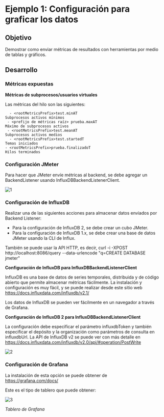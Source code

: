 # Ejemplo 1: Configuración para graficar los datos

## Objetivo

Demostrar como enviar métricas de resultados con herramientas por medio de tablas y gráficos.

## Desarrollo

### Métricas expuestas

**Métricas de subprocesos/usuarios virtuales**

Las métricas del hilo son las siguientes:

      - <rootMetricsPrefix>test.minAT
    Subprocesos activos mínimos
     - <prefijo de métricas raíz> prueba.maxAT
    Máximo de subprocesos activos
     - <rootMetricsPrefix>test.meanAT
    Subprocesos activos medios
      - <rootMetricsPrefix>test.startedT
    Temas iniciados
    - <rootMetricsPrefix>prueba.finalizadoT
    Hilos terminados
    
    
### Configuración JMeter

Para hacer que JMeter envíe métricas al backend, se debe agregar un BackendListener usando InfluxDBBackendListenerClient.

![1](https://user-images.githubusercontent.com/22419786/156910054-95c29558-5e16-4633-9d1e-a73b30aa1c97.png)

### Configuración de InfluxDB

Realizar una de las siguientes acciones para almacenar datos enviados por Backend Listener:

* Para la configuración de InfluxDB 2, se debe crear un cubo JMeter.
* Para la configuración de InfluxDB 1.x, se debe crear una base de datos JMeter usando la CLI de Influx.

También se puede usar la API HTTP, es decir, curl -i -XPOST http://localhost:8086/query --data-urlencode "q=CREATE DATABASE jmeter"

**Configuración de InfluxDB para InfluxDBBackendListenerClient**

InfluxDB es una base de datos de series temporales, distribuida y de código abierto que permite almacenar métricas fácilmente. 
La instalación y configuración es muy fácil, y se puede realizar desde este sitio web https://docs.influxdata.com/influxdb/v2.1/

Los datos de InfluxDB se pueden ver fácilmente en un navegador a través de Grafana.

**Configuración de InfluxDB 2 para InfluxDBBackendListenerClient**

La configuración debe especificar el parámetro influxdbToken y también especificar el depósito y la organización como parámetros de consulta en influxdbUrl. La API de InfluxDB v2 se puede ver con más detalle en https://docs.influxdata.com/influxdb/v2.0/api/#operation/PostWrite

![2](https://user-images.githubusercontent.com/22419786/156910058-34f9e450-b4e5-4d39-9235-a65fec5b4214.png)

### Configuración de Grafana

La instalación de esta opción se puede obtener de https://grafana.com/docs/

Este es el tipo de tablero que puede obtener:

![3](https://user-images.githubusercontent.com/22419786/156910060-95928d20-d918-4868-bc9d-82777a399591.png)

*Tablero de Grafana*

